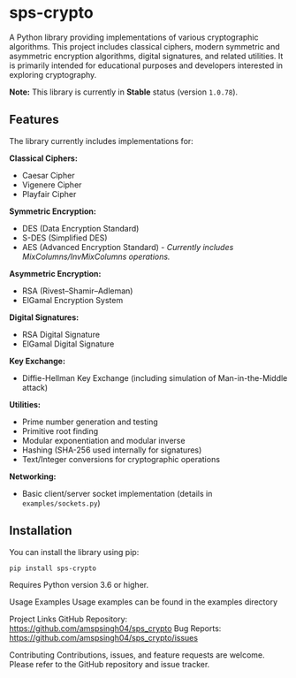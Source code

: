# sps-crypto
A Python library providing implementations of various cryptographic algorithms. This project includes classical ciphers, modern symmetric and asymmetric encryption algorithms, digital signatures, and related utilities. It is primarily intended for educational purposes and developers interested in exploring cryptography.

**Note:** This library is currently in **Stable** status (version `1.0.78`).

## Features

The library currently includes implementations for:

**Classical Ciphers:**
* Caesar Cipher
* Vigenere Cipher
* Playfair Cipher

**Symmetric Encryption:**
* DES (Data Encryption Standard)
* S-DES (Simplified DES)
* AES (Advanced Encryption Standard) - *Currently includes MixColumns/InvMixColumns operations.*

**Asymmetric Encryption:**
* RSA (Rivest–Shamir–Adleman)
* ElGamal Encryption System

**Digital Signatures:**
* RSA Digital Signature
* ElGamal Digital Signature

**Key Exchange:**
* Diffie-Hellman Key Exchange (including simulation of Man-in-the-Middle attack)

**Utilities:**
* Prime number generation and testing
* Primitive root finding
* Modular exponentiation and modular inverse
* Hashing (SHA-256 used internally for signatures)
* Text/Integer conversions for cryptographic operations

**Networking:**
* Basic client/server socket implementation (details in `examples/sockets.py`)

## Installation

You can install the library using pip:

```bash
pip install sps-crypto
```

Requires Python version 3.6 or higher.

Usage Examples
Usage examples can be found in the examples directory



Project Links
GitHub Repository: https://github.com/amspsingh04/sps_crypto
Bug Reports: https://github.com/amspsingh04/sps_crypto/issues

Contributing
Contributions, issues, and feature requests are welcome. Please refer to the GitHub repository and issue tracker.
